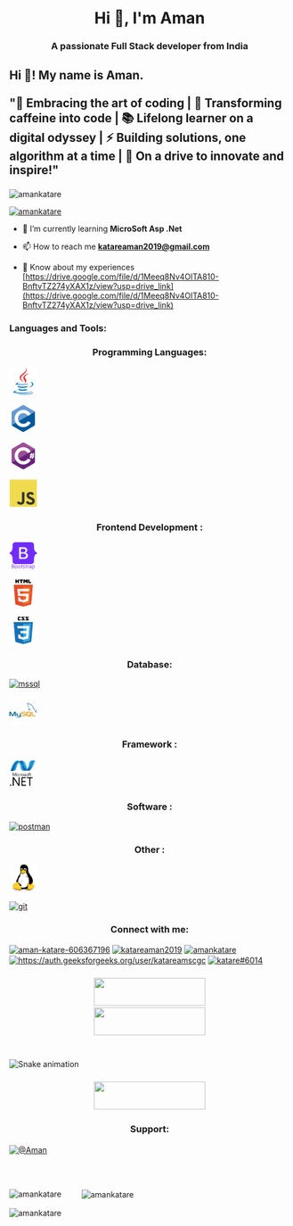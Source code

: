 ###

<h1 align="center">Hi 👋, I'm Aman</h1>
<h3 align="center">A passionate Full Stack developer from India</h3>


###


<h2 align="left">Hi 👋! My name is Aman.<br><br>"🔮 Embracing the art of coding | 🌟 Transforming caffeine into code | 📚 Lifelong learner on a digital odyssey | ⚡️ Building solutions, one algorithm at a time | 🚗 On a drive to innovate and inspire!"</h2>

###
<p align="left"> <img src="https://komarev.com/ghpvc/?username=amankatare&label=Profile%20views&color=0e75b6&style=flat" alt="amankatare" /> </p>

<p align="left"> <a href="https://github.com/ryo-ma/github-profile-trophy"><img src="https://github-profile-trophy.vercel.app/?username=amankatare" alt="amankatare" /></a> </p>


- 🌱 I’m currently learning **MicroSoft Asp .Net**

- 📫 How to reach me **katareaman2019@gmail.com**

- 📄 Know about my experiences [https://drive.google.com/file/d/1Meeq8Nv4OlTA810-BnftvTZ274yXAX1z/view?usp=drive_link](https://drive.google.com/file/d/1Meeq8Nv4OlTA810-BnftvTZ274yXAX1z/view?usp=drive_link)

<h3 align="left">Languages and Tools:</h3>
<h3 align="center"> Programming Languages:</h3>
<div>
<span>

  <a href="https://www.java.com" target="_blank" rel="noreferrer"> <img src="https://raw.githubusercontent.com/devicons/devicon/master/icons/java/java-original.svg" alt="java" width="50" height="50"/> </a>

</span>

<span>

  <a href="https://www.cprogramming.com/" target="_blank" rel="noreferrer"> <img src="https://raw.githubusercontent.com/devicons/devicon/master/icons/c/c-original.svg" alt="c" width="50" height="50"/> </a>

</span>

<span>

  <a href="https://www.w3schools.com/cs/" target="_blank" rel="noreferrer"> <img src="https://raw.githubusercontent.com/devicons/devicon/master/icons/csharp/csharp-original.svg" alt="csharp" width="50" height="50"/> </a> 

</span>

<span>

  <a href="https://developer.mozilla.org/en-US/docs/Web/JavaScript" target="_blank" rel="noreferrer"> <img src="https://raw.githubusercontent.com/devicons/devicon/master/icons/javascript/javascript-original.svg" alt="javascript" width="50" height="50"/> </a>

</span>

</div>

<h3 align="center">Frontend Development : </h3>
<div>
<span>

  <p align="left"> <a href="https://getbootstrap.com" target="_blank" rel="noreferrer"> <img src="https://raw.githubusercontent.com/devicons/devicon/master/icons/bootstrap/bootstrap-plain-wordmark.svg" alt="bootstrap" width="50" height="50"/> </a>

</span>

<span>

  <a href="https://www.w3.org/html/" target="_blank" rel="noreferrer"> <img src="https://raw.githubusercontent.com/devicons/devicon/master/icons/html5/html5-original-wordmark.svg" alt="html5" width="50" height="50"/> </a>

</span>

<span>

  <a href="https://www.w3schools.com/css/" target="_blank" rel="noreferrer"> <img src="https://raw.githubusercontent.com/devicons/devicon/master/icons/css3/css3-original-wordmark.svg" alt="css3" width="50" height="50"/> </a> 

</span>

</div>

<h3 align="center">Database:</h3>
<div>
<span>

  <a href="https://www.microsoft.com/en-us/sql-server" target="_blank" rel="noreferrer"> <img src="https://www.svgrepo.com/show/303229/microsoft-sql-server-logo.svg" alt="mssql" width="50" height="50"/> </a>

</span>

<span>

  <a href="https://www.mysql.com/" target="_blank" rel="noreferrer"> <img src="https://raw.githubusercontent.com/devicons/devicon/master/icons/mysql/mysql-original-wordmark.svg" alt="mysql" width="50" height="50"/> </a>

</span>
</div>
  <h3 align="center"> Framework :</h3>
<div>
<span>

  <a href="https://dotnet.microsoft.com/" target="_blank" rel="noreferrer"> <img src="https://raw.githubusercontent.com/devicons/devicon/master/icons/dot-net/dot-net-original-wordmark.svg" alt="dotnet" width="50" height="50"/> </a>

</span>
</div>
<h3 align="center">Software :</h3>
<div>
<span>

  <a href="https://postman.com" target="_blank" rel="noreferrer"> <img src="https://www.vectorlogo.zone/logos/getpostman/getpostman-icon.svg" alt="postman" width="50" height="50"/> </a>

</span>
</div>
<h3 align="center"> Other :</h3>
<div>
<span>

  <a href="https://www.linux.org/" target="_blank" rel="noreferrer"> <img src="https://raw.githubusercontent.com/devicons/devicon/master/icons/linux/linux-original.svg" alt="linux" width="50" height="50"/> </a>

</span>

<span>

  <a href="https://git-scm.com/" target="_blank" rel="noreferrer"> <img src="https://www.vectorlogo.zone/logos/git-scm/git-scm-icon.svg" alt="git" width="50" height="50"/> </a>

</span>
</div>
</p>

###

<h3 align="center">Connect with me:</h3>
<p align="left">
<a href="https://linkedin.com/in/aman-katare-606367196" target="blank"><img align="center" src="https://raw.githubusercontent.com/rahuldkjain/github-profile-readme-generator/master/src/images/icons/Social/linked-in-alt.svg" alt="aman-katare-606367196" height="50" width="50" /></a>
<a href="https://www.hackerrank.com/katareaman2019" target="blank"><img align="center" src="https://raw.githubusercontent.com/rahuldkjain/github-profile-readme-generator/master/src/images/icons/Social/hackerrank.svg" alt="katareaman2019" height="50" width="50" /></a>
<a href="https://www.leetcode.com/amankatare" target="blank"><img align="center" src="https://raw.githubusercontent.com/rahuldkjain/github-profile-readme-generator/master/src/images/icons/Social/leet-code.svg" alt="amankatare" height="50" width="50" /></a>
<a href="https://auth.geeksforgeeks.org/user/https://auth.geeksforgeeks.org/user/katareamscgc" target="blank"><img align="center" src="https://raw.githubusercontent.com/rahuldkjain/github-profile-readme-generator/master/src/images/icons/Social/geeks-for-geeks.svg" alt="https://auth.geeksforgeeks.org/user/katareamscgc" height="50" width="50" /></a>
<a href="https://discord.gg/katare#6014" target="blank"><img align="center" src="https://raw.githubusercontent.com/rahuldkjain/github-profile-readme-generator/master/src/images/icons/Social/discord.svg" alt="katare#6014" height="50" width="50" /></a>
</p>

###

<div align="center">
  <img width="200" height="50" src="https://camo.githubusercontent.com/62da68eb62b1e5f175f7d1f0191dd89a653d7908feb22d37d4a0ab07365d6791/68747470733a2f2f6d656469612e67697068792e636f6d2f6d656469612f4d3967624264396e6244724f5475314d71782f67697068792e676966"  />
</div>

<div align="center">
  <img width="200" height="50" src="https://profile-counter.glitch.me/Amankatare/count.svg?"  />
</div>

###

<br clear="both">

<img width="200" height="50" src="https://raw.githubusercontent.com/Amankatare/Amankatare/output/snake.svg" alt="Snake animation" />

###

<div align="center">
  <img width="200" height="50" src="https://visitor-badge.laobi.icu/badge?page_id=Amankatare.Amankatare&"  />
</div>

###

<h3 align="center">Support:</h3>
<p><a href="https://www.buymeacoffee.com/@Aman"> <img align="center" src="https://cdn.buymeacoffee.com/buttons/v2/default-yellow.png" height="50" width="210" alt="@Aman" /></a></p><br><br>

<span width="40" height="40">

<p><img align="left" src="https://github-readme-stats.vercel.app/api/top-langs?username=amankatare&show_icons=true&theme=tokyonight&locale=en&layout=compact" alt="amankatare" width="25%" /></p>

</span>

<span width="20" height="40">

<p>&nbsp;<img align="center" src="https://github-readme-stats.vercel.app/api?username=amankatare&show_icons=true&theme=dark&locale=en" alt="amankatare" /></p>

</span>

<span width="20vdh" height="40">

<p><img align="center" src="https://github-readme-streak-stats.herokuapp.com/?user=amankatare&theme=dark" alt="amankatare" /></p>

</span>

